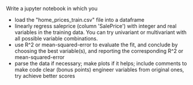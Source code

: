 Write a jupyter notebook in which you

- load the "home_prices_train.csv" file into a dataframe
- linearly regress saleprice (column 'SalePrice') with integer and real variables in the training data. You can try univariant or multivariant with all possible variable combinations.
- use R^2 or mean-squared-error to evaluate the fit, and conclude by choosing the best variable(s), and reporting the corresponding R^2 or mean-squared-error
- parse the data if necessary; make plots if it helps; include comments to make code clear 
   (bonus points) engineer variables from original ones, try achieve better scores  
  
